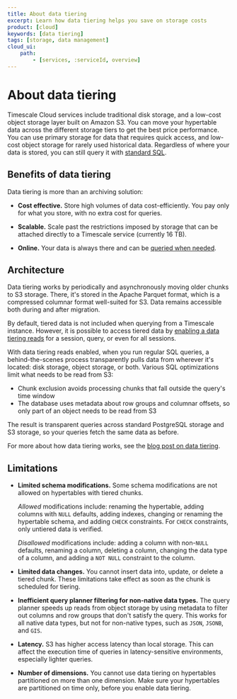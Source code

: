 ```yaml
---
title: About data tiering
excerpt: Learn how data tiering helps you save on storage costs
product: [cloud]
keywords: [data tiering]
tags: [storage, data management]
cloud_ui:
    path:
        - [services, :serviceId, overview]
---
```


# About data tiering

Timescale Cloud services include traditional disk storage, and a low-cost object storage
layer built on Amazon S3. You can move your hypertable data across the different
storage tiers to get the best price performance. You can use primary storage for
data that requires quick access, and low-cost object storage for rarely used historical
data. Regardless of where your data is stored, you can still query it with
[standard SQL][querying-tiered-data].


## Benefits of data tiering

Data tiering is more than an archiving solution:

*   **Cost effective.** Store high volumes of data cost-efficiently.
    You pay only for what you store, with no extra cost for queries.

*   **Scalable.**  Scale past the restrictions imposed by storage that can be attached
    directly to a Timescale service (currently 16 TB).

*   **Online.**  Your data is always there and can be [queried when needed][querying-tiered-data]. 

## Architecture

Data tiering works by periodically and asynchronously moving older chunks to S3
storage. There, it's stored in the Apache Parquet format, which is a compressed
columnar format well-suited for S3. Data remains accessible both during and
after migration.

By default, tiered data is not included when querying from a Timescale instance. 
However, it is possible to access tiered data by [enabling a data tiering reads][querying-tiered-data] for a session, query, or even for all sessions.   

With data tiering reads enabled, when you run regular SQL queries, a behind-the-scenes process transparently
pulls data from wherever it's located: disk storage, object storage, or both.
Various SQL optimizations limit what needs to be read from S3:

*   Chunk exclusion avoids processing chunks that fall outside the query's time
    window
*   The database uses metadata about row groups and columnar offsets, so only
    part of an object needs to be read from S3

The result is transparent queries across standard PostgreSQL storage and S3
storage, so your queries fetch the same data as before.

For more about how data tiering works, see the
[blog post on data tiering][blog-data-tiering].

## Limitations

*   **Limited schema modifications.** Some schema modifications are not allowed
    on hypertables with tiered chunks.

    _Allowed_ modifications include: renaming the hypertable, adding columns
    with `NULL` defaults, adding indexes, changing or renaming the hypertable
    schema, and adding `CHECK` constraints. For `CHECK` constraints, only
    untiered data is verified.

    _Disallowed_ modifications include: adding a column with non-`NULL`
    defaults, renaming a column, deleting a column, changing the data type of a
    column, and adding a `NOT NULL` constraint to the column.

*   **Limited data changes.** You cannot insert data into, update, or delete a
    tiered chunk. These limitations take effect as soon as the chunk is
    scheduled for tiering.

*   **Inefficient query planner filtering for non-native data types.** The query
    planner speeds up reads from object storage by using metadata to filter out
    columns and row groups that don't satisfy the query. This works for all
    native data types, but not for non-native types, such as `JSON`, `JSONB`,
    and `GIS`.

*   **Latency.** S3 has higher access latency than local storage. This can affect the
    execution time of queries in latency-sensitive environments, especially
    lighter queries.

*   **Number of dimensions.** You cannot use data tiering on hypertables
    partitioned on more than one dimension. Make sure your hypertables are
    partitioned on time only, before you enable data tiering.

[blog-data-tiering]: https://www.timescale.com/blog/expanding-the-boundaries-of-postgresql-announcing-a-bottomless-consumption-based-object-storage-layer-built-on-amazon-s3/
[querying-tiered-data]: /use-timescale/:currentVersion:/data-tiering/querying-tiered-data/
